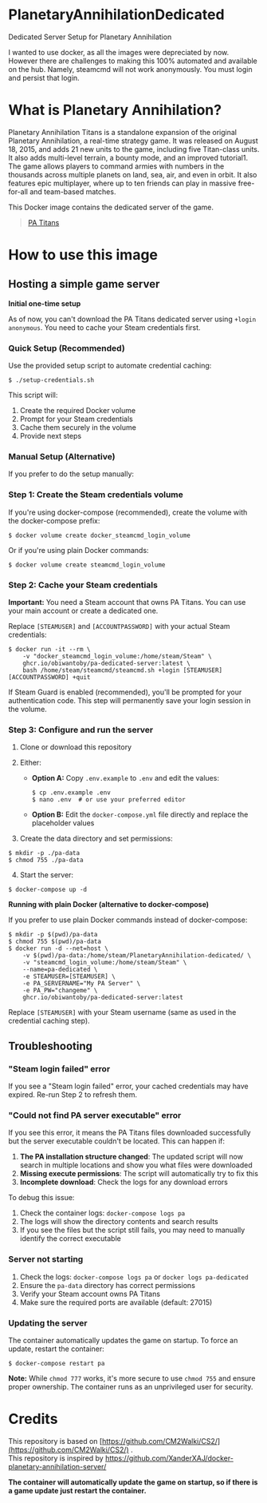 # PlanetaryAnnihilationDedicated
Dedicated Server Setup for Planetary Annihilation

I wanted to use docker, as all the images were depreciated by now. However there are challenges to making this 100% automated and available on the hub.
Namely, steamcmd will not work anonymously. You must login and persist that login.

# What is Planetary Annihilation?
Planetary Annihilation Titans is a standalone expansion of the original Planetary Annihilation, a real-time strategy game. It was released on August 18, 2015, and adds 21 new units to the game, including five Titan-class units. It also adds multi-level terrain, a bounty mode, and an improved tutorial1. The game allows players to command armies with numbers in the thousands across multiple planets on land, sea, air, and even in orbit. It also features epic multiplayer, where up to ten friends can play in massive free-for-all and team-based matches.

This Docker image contains the dedicated server of the game.

>  [PA Titans]([Title](https://store.steampowered.com/app/386070/Planetary_Annihilation_TITANS/))

# How to use this image
## Hosting a simple game server

**Initial one-time setup**

As of now, you can't download the PA Titans dedicated server using `+login anonymous`. You need to cache your Steam credentials first.

### Quick Setup (Recommended)

Use the provided setup script to automate credential caching:

```console
$ ./setup-credentials.sh
```

This script will:
1. Create the required Docker volume
2. Prompt for your Steam credentials
3. Cache them securely in the volume
4. Provide next steps

### Manual Setup (Alternative)

If you prefer to do the setup manually:

### Step 1: Create the Steam credentials volume

If you're using docker-compose (recommended), create the volume with the docker-compose prefix:

```console
$ docker volume create docker_steamcmd_login_volume
```

Or if you're using plain Docker commands:

```console
$ docker volume create steamcmd_login_volume
```

### Step 2: Cache your Steam credentials

**Important:** You need a Steam account that owns PA Titans. You can use your main account or create a dedicated one.

Replace `[STEAMUSER]` and `[ACCOUNTPASSWORD]` with your actual Steam credentials:

```console
$ docker run -it --rm \
    -v "docker_steamcmd_login_volume:/home/steam/Steam" \
    ghcr.io/obiwantoby/pa-dedicated-server:latest \
    bash /home/steam/steamcmd/steamcmd.sh +login [STEAMUSER] [ACCOUNTPASSWORD] +quit
```

If Steam Guard is enabled (recommended), you'll be prompted for your authentication code. This step will permanently save your login session in the volume.

### Step 3: Configure and run the server

1. Clone or download this repository
2. Either:
   - **Option A:** Copy `.env.example` to `.env` and edit the values:
     ```console
     $ cp .env.example .env
     $ nano .env  # or use your preferred editor
     ```
   - **Option B:** Edit the `docker-compose.yml` file directly and replace the placeholder values

3. Create the data directory and set permissions:
```console
$ mkdir -p ./pa-data
$ chmod 755 ./pa-data
```

4. Start the server:
```console
$ docker-compose up -d
```

**Running with plain Docker (alternative to docker-compose)**

If you prefer to use plain Docker commands instead of docker-compose:
```console
$ mkdir -p $(pwd)/pa-data
$ chmod 755 $(pwd)/pa-data
$ docker run -d --net=host \
    -v $(pwd)/pa-data:/home/steam/PlanetaryAnnihilation-dedicated/ \
    -v "steamcmd_login_volume:/home/steam/Steam" \
    --name=pa-dedicated \
    -e STEAMUSER=[STEAMUSER] \
    -e PA_SERVERNAME="My PA Server" \
    -e PA_PW="changeme" \
    ghcr.io/obiwantoby/pa-dedicated-server:latest
```

Replace `[STEAMUSER]` with your Steam username (same as used in the credential caching step).

## Troubleshooting

### "Steam login failed" error
If you see a "Steam login failed" error, your cached credentials may have expired. Re-run Step 2 to refresh them.

### "Could not find PA server executable" error
If you see this error, it means the PA Titans files downloaded successfully but the server executable couldn't be located. This can happen if:

1. **The PA installation structure changed**: The updated script will now search in multiple locations and show you what files were downloaded
2. **Missing execute permissions**: The script will automatically try to fix this
3. **Incomplete download**: Check the logs for any download errors

To debug this issue:
1. Check the container logs: `docker-compose logs pa`
2. The logs will show the directory contents and search results
3. If you see the files but the script still fails, you may need to manually identify the correct executable

### Server not starting
1. Check the logs: `docker-compose logs pa` or `docker logs pa-dedicated`
2. Ensure the `pa-data` directory has correct permissions
3. Verify your Steam account owns PA Titans
4. Make sure the required ports are available (default: 27015)

### Updating the server
The container automatically updates the game on startup. To force an update, restart the container:
```console
$ docker-compose restart pa
```

**Note:** While `chmod 777` works, it's more secure to use `chmod 755` and ensure proper ownership. The container runs as an unprivileged user for security.
# Credits

This repository is based on [https://github.com/CM2Walki/CS2/](https://github.com/CM2Walki/CS2/) .<br/>
This repository is inspired by [https://github.com/XanderXAJ/docker-planetary-annihilation-server/ ](https://github.com/XanderXAJ/docker-planetary-annihilation-server)

**The container will automatically update the game on startup, so if there is a game update just restart the container.**
